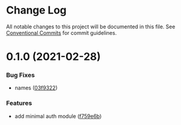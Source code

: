 # Change Log

All notable changes to this project will be documented in this file.
See [Conventional Commits](https://conventionalcommits.org) for commit guidelines.

# 0.1.0 (2021-02-28)


### Bug Fixes

* names ([03f9322](https://github.com/developer239/collection-angular/commit/03f93228362106f6b928c3a06734cf6d4327373a))


### Features

* add minimal auth module ([f759e6b](https://github.com/developer239/collection-angular/commit/f759e6b90e3177b7c1f5aef68616e5216919cfbd))
